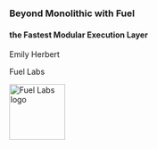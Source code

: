 ### Beyond Monolithic with Fuel
#### the Fastest Modular Execution Layer

Emily Herbert

Fuel Labs

<img src="./images/fuel_logo.png" alt="Fuel Labs logo" width="100"/>